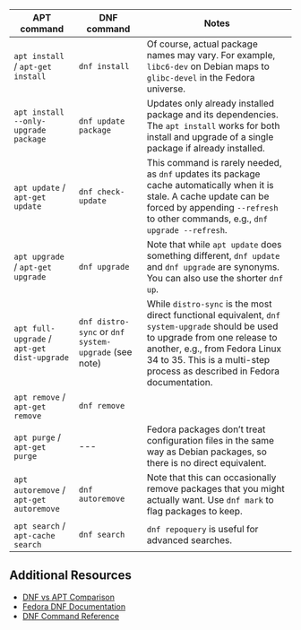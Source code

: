 | APT command | DNF command | Notes |
|-------------|------------|-------|
| `apt install` / `apt-get install` | `dnf install` | Of course, actual package names may vary. For example, `libc6-dev` on Debian maps to `glibc-devel` in the Fedora universe. |
| `apt install --only-upgrade package` | `dnf update package` | Updates only already installed package and its dependencies. The `apt install` works for both install and upgrade of a single package if already installed. |
| `apt update` / `apt-get update` | `dnf check-update` | This command is rarely needed, as `dnf` updates its package cache automatically when it is stale. A cache update can be forced by appending `--refresh` to other commands, e.g., `dnf upgrade --refresh`. |
| `apt upgrade` / `apt-get upgrade` | `dnf upgrade` | Note that while `apt update` does something different, `dnf update` and `dnf upgrade` are synonyms. You can also use the shorter `dnf up`. |
| `apt full-upgrade` / `apt-get dist-upgrade` | `dnf distro-sync` or `dnf system-upgrade` (see note) | While `distro-sync` is the most direct functional equivalent, `dnf system-upgrade` should be used to upgrade from one release to another, e.g., from Fedora Linux 34 to 35. This is a multi-step process as described in Fedora documentation. |
| `apt remove` / `apt-get remove` | `dnf remove` |  |
| `apt purge` / `apt-get purge` | --- | Fedora packages don’t treat configuration files in the same way as Debian packages, so there is no direct equivalent. |
| `apt autoremove` / `apt-get autoremove` | `dnf autoremove` | Note that this can occasionally remove packages that you might actually want. Use `dnf mark` to flag packages to keep. |
| `apt search` / `apt-cache search` | `dnf search` | `dnf repoquery` is useful for advanced searches. |

## Additional Resources
- [DNF vs APT Comparison](https://docs.fedoraproject.org/en-US/quick-docs/dnf-vs-apt/)
- [Fedora DNF Documentation](https://docs.fedoraproject.org/en-US/quick-docs/dnf/)
- [DNF Command Reference](https://dnf.readthedocs.io/en/latest/command_ref.html#dnf-command-reference)
